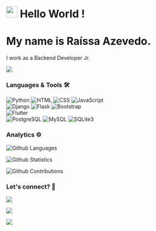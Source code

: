 
<h1><img src="https://emojis.slackmojis.com/emojis/images/1531849430/4246/blob-sunglasses.gif?1531849430" width="30"/> Hello World ! </h1>


# My name is Raíssa Azevedo. 
I work as a Backend Developer Jr.

![](http://estruyf-github.azurewebsites.net/api/VisitorHit?user=Raii-Azevedo&repo=Raii-Azevedo&countColorcountColor)

### Languages & Tools 🛠  
![Python](https://www.google.com/url?sa=i&url=https%3A%2F%2Fwww.pinterest.com%2Fpin%2F91760911131820274%2F&psig=AOvVaw14FdmEycYmHI5FS36LnANV&ust=1620493242905000&source=images&cd=vfe&ved=0CAIQjRxqFwoTCLDu9fWFuPACFQAAAAAdAAAAABAJ)&nbsp;![HTML](https://img.shields.io/badge/-HTML-05122A?style=flat&color=green)&nbsp;![CSS](https://img.shields.io/badge/-CSS-05122A?style=flat&color=green)&nbsp;![JavaScript](https://img.shields.io/badge/-JavaScript-05122A?style=flat&color=green)&nbsp;  
![Django](https://img.shields.io/badge/-Django-05122A?style=flat&color=orange)&nbsp;![Flask](https://img.shields.io/badge/-Flask-05122A?style=flat&color=orange)&nbsp;![Bootstrap](https://img.shields.io/badge/-Bootstrap-05122A?style=flat&color=orange)&nbsp;  
![Flutter](https://img.shields.io/badge/-Flutter-05122A?style=flat&color=gray)&nbsp;  
![PostgreSQL](https://img.shields.io/badge/-PostgreSQL-05122A?style=flat&color=yellow)&nbsp;![MySQL](https://img.shields.io/badge/-MySQL-05122A?style=flat&color=yellow)&nbsp;![SQLite3](https://img.shields.io/badge/-SQLite3-05122A?style=flat&color=yellow)&nbsp;  


### Analytics ⚙️

![Github Languages](https://github-readme-stats.vercel.app/api/top-langs/?username=Raii-Azevedo&layout=compact&count_private=true)

![Github Statistics](https://github-readme-stats.vercel.app/api/?username=Raii-Azevedo&count_private=true&show_icons=true)

![Github Contributions](https://github-readme-streak-stats.herokuapp.com/?user=Raii-Azevedo&hide_border=true)

### Let's connect? 🤝

<p align="center">

<a href="https://www.linkedin.com/in/raissa-azevedo-555893120/"><img src="https://img.shields.io/badge/-LinkedIn-0077B5?style=flat&logo=Linkedin&logoColor=white"/></a>

<a href="https://twitter.com/Raiissa_Azevedo"><img src="https://img.shields.io/badge/-Twitter-%231DA1F2?style=flat&logo=twitter&logoColor=white"/></a>

<a href="https://www.instagram.com/raiissa.azevedo/"><img src="https://img.shields.io/badge/-Instagram-E4405F?style=flat&logo=instagram&logoColor=white"/></a>

</p>
